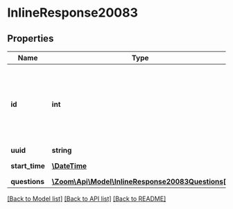 # InlineResponse20083

## Properties
Name | Type | Description | Notes
------------ | ------------- | ------------- | -------------
**id** | **int** | [Meeting ID](https://support.zoom.us/hc/en-us/articles/201362373-What-is-a-Meeting-ID-): Unique identifier of the meeting in \&quot;**long**\&quot; format(represented as int64 data type in JSON), also known as the meeting number. | [optional] 
**uuid** | **string** | Meeting UUID. | [optional] 
**start_time** | [**\DateTime**](\DateTime.md) | The start time of the meeting. | [optional] 
**questions** | [**\Zoom\Api\Model\InlineResponse20083Questions[]**](InlineResponse20083Questions.md) |  | [optional] 

[[Back to Model list]](../README.md#documentation-for-models) [[Back to API list]](../README.md#documentation-for-api-endpoints) [[Back to README]](../README.md)



